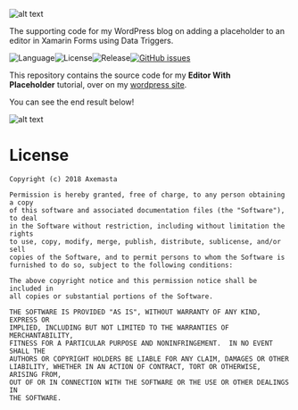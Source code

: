 ![alt text](https://github.com/Axemasta/Editor-With-Placeholder/blob/master/content/Banner%20Image.png "Editor with Placeholder Banner Image")

The supporting code for my WordPress blog on adding a placeholder to an editor in Xamarin Forms using Data Triggers.

![Language](https://img.shields.io/badge/Language-C%23-brightgreen.svg)![License](https://img.shields.io/github/license/mashape/apistatus.svg)![Release](https://img.shields.io/badge/Release-v1.0-blue.svg)[![GitHub issues](https://img.shields.io/github/issues/Axemasta/ScrollingViewExample-XAM.svg)](https://github.com/Axemasta/Editor-With-Placeholder/issues)



This repository contains the source code for my **Editor With Placeholder** tutorial, over on my [wordpress site](https://alexduffell.wordpress.com/2018/08/08/xamarin-editor-with-placeholder-using-data-triggers//). 



You can see the end result below!



![alt text](https://github.com/Axemasta/Editor-With-Placeholder/blob/master/content/placeholdereditor.gif "Gif of the end result")



# License

```
Copyright (c) 2018 Axemasta
    
Permission is hereby granted, free of charge, to any person obtaining a copy
of this software and associated documentation files (the "Software"), to deal
in the Software without restriction, including without limitation the rights
to use, copy, modify, merge, publish, distribute, sublicense, and/or sell
copies of the Software, and to permit persons to whom the Software is
furnished to do so, subject to the following conditions:
    
The above copyright notice and this permission notice shall be included in
all copies or substantial portions of the Software.
    
THE SOFTWARE IS PROVIDED "AS IS", WITHOUT WARRANTY OF ANY KIND, EXPRESS OR
IMPLIED, INCLUDING BUT NOT LIMITED TO THE WARRANTIES OF MERCHANTABILITY,
FITNESS FOR A PARTICULAR PURPOSE AND NONINFRINGEMENT.  IN NO EVENT SHALL THE
AUTHORS OR COPYRIGHT HOLDERS BE LIABLE FOR ANY CLAIM, DAMAGES OR OTHER
LIABILITY, WHETHER IN AN ACTION OF CONTRACT, TORT OR OTHERWISE, ARISING FROM,
OUT OF OR IN CONNECTION WITH THE SOFTWARE OR THE USE OR OTHER DEALINGS IN
THE SOFTWARE.
```
